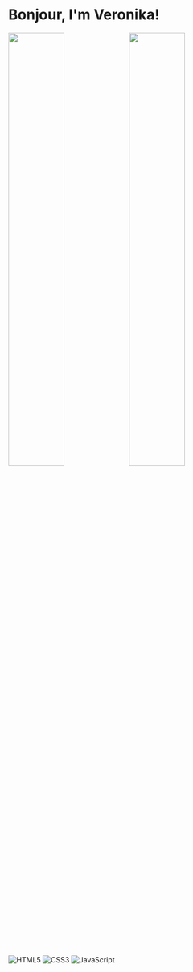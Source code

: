 # Bonjour, I'm Veronika!

<img align="left" width="47%" src="https://github-readme-stats.vercel.app/api?username=lunanailei&theme=radical&show_icons=true"/>
<img align="left" width="47%" src="https://github-readme-stats.vercel.app/api/top-langs/?username=lunanailei&layout=compact"/>

![HTML5](https://img.shields.io/badge/html5-%23E34F26.svg?style=for-the-badge&logo=html5&logoColor=white)
![CSS3](https://img.shields.io/badge/css3-%231572B6.svg?style=for-the-badge&logo=css3&logoColor=white)
![JavaScript](https://img.shields.io/badge/javascript-%23323330.svg?style=for-the-badge&logo=javascript&logoColor=%23F7DF1E)
